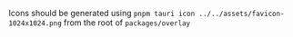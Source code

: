 Icons should be generated using `pnpm tauri icon ../../assets/favicon-1024x1024.png` from the root of `packages/overlay`
